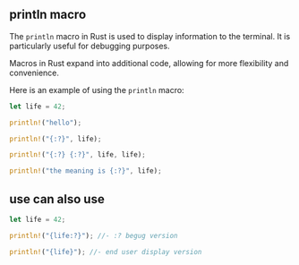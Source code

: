 
## println macro

The `println` macro in Rust is used to display information to the terminal. It is particularly useful for debugging purposes. 

Macros in Rust expand into additional code, allowing for more flexibility and convenience. 

Here is an example of using the `println` macro:


```rust
let life = 42; 

println!("hello");

println!("{:?}", life);

println!("{:?} {:?}", life, life);

println!("the meaning is {:?}", life);
```

## use can also use 

```rust
let life = 42; 

println!("{life:?}"); //- :? begug version

println!("{life}"); //- end user display version
```